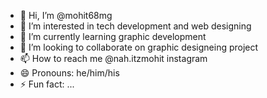 - 👋 Hi, I’m @mohit68mg
- 👀 I’m interested in tech development and web designing 
- 🌱 I’m currently learning graphic development 
- 💞️ I’m looking to collaborate on graphic designeing project 
- 📫 How to reach me @nah.itzmohit instagram
- 😄 Pronouns: he/him/his
- ⚡ Fun fact: ...

<!---
mohit68mg/mohit68mg is a ✨ special ✨ repository because its `README.md` (this file) appears on your GitHub profile.
You can click the Preview link to take a look at your changes.
--->
